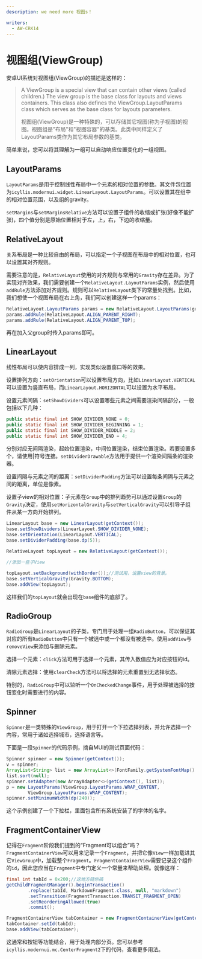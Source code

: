 ```yaml
---
description: we need more 视图s！

writers:
  - AW-CRK14
---
```



# 视图组(ViewGroup)

安卓UI系统对视图组(ViewGroup)的描述是这样的：

> A ViewGroup is a special view that can contain other views (called children.) The view group is the base class for layouts and views containers. This class also defines the ViewGroup.LayoutParams class which serves as the base class for layouts parameters.
>
> 视图组(ViewGroup)是一种特殊的，可以存储其它视图(称为子视图)的视图。视图组是"布局"和"视图容器"的基类。此类中同样定义了LayoutParams类作为其它布局参数的基类。

简单来说，您可以将其理解为一组可以自动响应位置变化的一组视图。

## LayoutParams

`LayoutParams`是用于控制线性布局中一个元素的相对位置的参数。其文件包位置为`icyllis.modernui.widget.LinearLayout.LayoutParams`。可以设置其在组中的相对位置范围，以及组的gravity。

`setMargins`与`setMarginsRelative`方法可以设置子组件的收缩或扩张(好像不能扩张)，四个值分别是原始位置相对于左，上，右，下边的收缩量。

## RelativeLayout

关系布局是一种比较自由的布局，可以指定一个子视图在布局中的相对位置，也可以设置其对齐规则。

需要注意的是，`RelativeLayout`使用的对齐规则与常用的`Gravity`存在差异。为了实现对齐效果，我们需要创建一个`RelativeLayout.LayoutParams`实例，然后使用`addRule`方法添加对齐规则。规则可以`RelativeLayout`类下的常量处找到。比如，我们想使一个视图布局在右上角，我们可以创建这样一个params：

```java
RelativeLayout.LayoutParams params = new RelativeLayout.LayoutParams(group.dp(20),group.dp(20));
params.addRule(RelativeLayout.ALIGN_PARENT_RIGHT);
params.addRule(RelativeLayout.ALIGN_PARENT_TOP);
```

再在加入父group时传入params即可。

## LinearLayout

线性布局可以使内容排成一列，实现类似设置窗口等的效果。

设置排列方向：`setOrientation`可以设置布局方向，比如`LinearLayout.VERTICAL`可以设置为竖直布局，而`LinearLayout.HORIZONTAL`可以设置为水平布局。

设置元素间隔：`setShowDividers`可以设置哪些元素之间需要渲染间隔部分，一般包括以下几种：

```java
public static final int SHOW_DIVIDER_NONE = 0;
public static final int SHOW_DIVIDER_BEGINNING = 1;
public static final int SHOW_DIVIDER_MIDDLE = 2;
public static final int SHOW_DIVIDER_END = 4;
```

分别对应无间隔渲染，起始位置渲染，中间位置渲染，结束位置渲染。若要设置多个，请使用|符号连接。`setDividerDrawable`方法用于提供一个渲染间隔条的渲染器。

设置间隔与元素之间的距离：`setDividerPadding`方法可以设置每条间隔与元素之间的距离，单位是像素。

设置子view的相对位置：子元素在`Group`中的排列趋势可以通过设置`Group`的`Gravity`决定，使用`setHorizontalGravity`与`setVerticalGravity`可以引导子组件从某一方向开始排列。

```java
LinearLayout base = new LinearLayout(getContext());
base.setShowDividers(LinearLayout.SHOW_DIVIDER_NONE);
base.setOrientation(LinearLayout.VERTICAL);
base.setDividerPadding(base.dp(5));
 
RelativeLayout topLayout = new RelativeLayout(getContext());

//添加一些子View

topLayout.setBackground(withBorder());//测试用，设置view的背景。
base.setVerticalGravity(Gravity.BOTTOM); 
base.addView(topLayout);
```

这样我们的`topLayout`就会出现在`base`组件的底部了。

## RadioGroup

`RadioGroup`是`LinearLayout`的子类，专门用于处理一组`RadioButton`，可以保证其对应的所有`RadioButton`中只有一个被选中或一个都没有被选中。使用`addView`与`removeView`来添加与删除元素。

选择一个元素：`click`方法可用于选择一个元素，其传入数值应为对应按钮的id。

清除元素选择：使用`clearCheck`方法可以将选择的元素重置到无选择状态。

特别的，`RadioGroup`中可以监听一个`OnCheckedChange`事件，用于处理被选择的按钮变化时需要进行的内容。

## Spinner

`Spinner`是一类特殊的`ViewGroup`，用于打开一个下拉选择列表，并允许选择一个内容，常用于诸如选择城市，选择语言等。

下面是一段`Spinner`的代码示例，摘自MUI的测试页面代码：

```java
Spinner spinner = new Spinner(getContext());
v = spinner;
ArrayList<String> list = new ArrayList<>(FontFamily.getSystemFontMap().keySet());
list.sort(null);
spinner.setAdapter(new ArrayAdapter<>(getContext(), list));
p = new LayoutParams(ViewGroup.LayoutParams.WRAP_CONTENT,
        ViewGroup.LayoutParams.WRAP_CONTENT);
spinner.setMinimumWidth(dp(240));
```

这个示例创建了一个下拉栏，里面包含所有系统安装了的字体的名字。

## FragmentContainerView

记得在`Fragment`阶段我们提到的“Fragment可以组合”吗？`FragmentContainerView`可以用来记录一个`Fragment`，并把它像`View`一样加载进其它`ViewGroup`中，加载整个`Fragment`。`FragmentContainerView`需要记录这个组件的`id`，因此您应当在`Fragment`中专门定义一个常量来帮助处理。就像这样：

```java
final int tabId = 0x200;//这地方随你搞
getChildFragmentManager().beginTransaction()
        .replace(tabId, MarkdownFragment.class, null, "markdown")
        .setTransition(FragmentTransaction.TRANSIT_FRAGMENT_OPEN)
        .setReorderingAllowed(true)
        .commit();

FragmentContainerView tabContainer = new FragmentContainerView(getContext());
tabContainer.setId(tabId);
base.addView(tabContainer);
```

这通常和按钮等功能结合，用于处理内部分页。您可以参考`icyllis.modernui.mc.CenterFragment2`下的代码，查看更多用法。